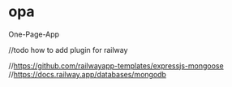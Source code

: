 # opa
One-Page-App


//todo how to add plugin for railway

//https://github.com/railwayapp-templates/expressjs-mongoose
//https://docs.railway.app/databases/mongodb
